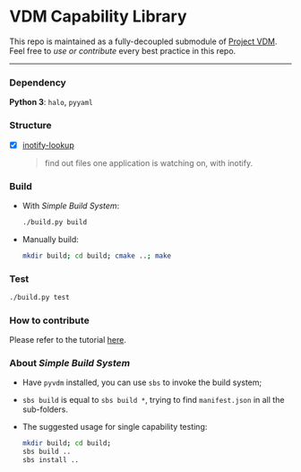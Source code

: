 # VDM Capability Library

This repo is maintained as a fully-decoupled submodule of [Project VDM](https://github.com/VDM-Maintainer-Group/virtual-domain-manager). 
Feel free to *use or contribute* every best practice in this repo.

-----

### Dependency

**Python 3**: `halo`, `pyyaml`

### Structure

- [x] [inotify-lookup](./inotify-lookup)
  
  > find out files one application is watching on, with inotify.


### Build

- With *Simple Build System*:
  
  ```bash
  ./build.py build
  ```

- Manually build:
  
  ```bash
  mkdir build; cd build; cmake ..; make
  ```

### Test

```bash
./build.py test
```

### How to contribute

Please refer to the tutorial [here](CONTRIBUTING.md).

### About *Simple Build System*

- Have `pyvdm` installed, you can use `sbs` to invoke the build system;

- `sbs build` is equal to `sbs build *`, trying to find `manifest.json` in all the sub-folders.

- The suggested usage for single capability testing:
  
  ```bash
  mkdir build; cd build;
  sbs build ..
  sbs install ..
  ```

